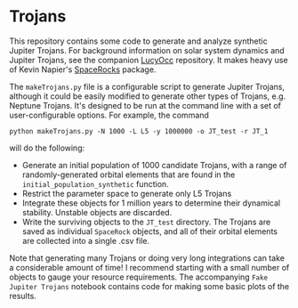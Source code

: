 # Trojans

This repository contains some code to generate and analyze synthetic Jupiter Trojans. For background information on solar system dynamics and Jupiter Trojans, see the companion 
[LucyOcc](https://github.com/dwgerdes/LucyOcc/) repository. It makes heavy use of Kevin Napier's [SpaceRocks](https://github.com/kjnapier/spacerocks) package.

The `makeTrojans.py` file is a configurable script to generate Jupiter Trojans, although it could be easily modified to generate other types of Trojans, e.g. Neptune Trojans. It's designed to be run at the command line with a set of user-configurable options. For example, the command

`python makeTrojans.py -N 1000 -L L5 -y 1000000 -o JT_test -r JT_1`

will do the following:
* Generate an initial population of 1000 candidate Trojans, with a range of randomly-generated orbital elements that are found in the `initial_population_synthetic` function.
* Restrict the parameter space to generate only L5 Trojans
* Integrate these objects for 1 million years to determine their dynamical stability. Unstable objects are discarded.
* Write the surviving objects to the `JT_test` directory. The Trojans are saved as individual `SpaceRock` objects, and all of their orbital elements are collected into a single .csv file.

Note that generating many Trojans or doing very long integrations can take a considerable amount of time! I recommend starting with a small number of objects to gauge your resource requirements.
The accompanying `Fake Jupiter Trojans` notebook contains code for making some basic plots of the results.